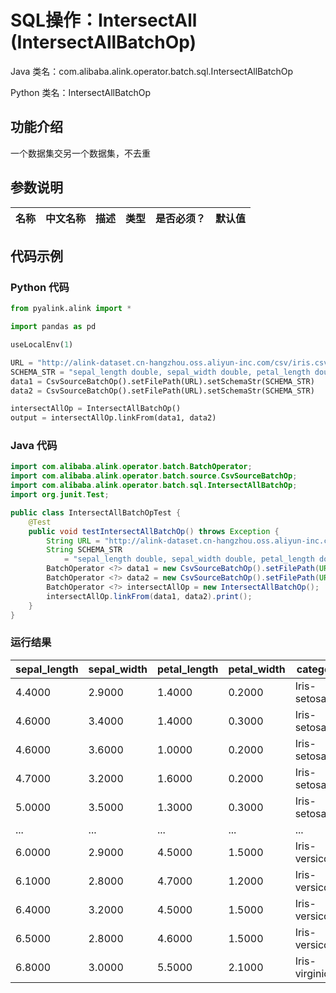 # SQL操作：IntersectAll (IntersectAllBatchOp)
Java 类名：com.alibaba.alink.operator.batch.sql.IntersectAllBatchOp

Python 类名：IntersectAllBatchOp


## 功能介绍
一个数据集交另一个数据集，不去重


## 参数说明

| 名称 | 中文名称 | 描述 | 类型 | 是否必须？ | 默认值 |
| --- | --- | --- | --- | --- | --- |


## 代码示例
### Python 代码
```python
from pyalink.alink import *

import pandas as pd

useLocalEnv(1)

URL = "http://alink-dataset.cn-hangzhou.oss.aliyun-inc.com/csv/iris.csv"
SCHEMA_STR = "sepal_length double, sepal_width double, petal_length double, petal_width double, category string";
data1 = CsvSourceBatchOp().setFilePath(URL).setSchemaStr(SCHEMA_STR)
data2 = CsvSourceBatchOp().setFilePath(URL).setSchemaStr(SCHEMA_STR)

intersectAllOp = IntersectAllBatchOp()
output = intersectAllOp.linkFrom(data1, data2)
```
### Java 代码
```java
import com.alibaba.alink.operator.batch.BatchOperator;
import com.alibaba.alink.operator.batch.source.CsvSourceBatchOp;
import com.alibaba.alink.operator.batch.sql.IntersectAllBatchOp;
import org.junit.Test;

public class IntersectAllBatchOpTest {
	@Test
	public void testIntersectAllBatchOp() throws Exception {
		String URL = "http://alink-dataset.cn-hangzhou.oss.aliyun-inc.com/csv/iris.csv";
		String SCHEMA_STR
			= "sepal_length double, sepal_width double, petal_length double, petal_width double, category string";
		BatchOperator <?> data1 = new CsvSourceBatchOp().setFilePath(URL).setSchemaStr(SCHEMA_STR);
		BatchOperator <?> data2 = new CsvSourceBatchOp().setFilePath(URL).setSchemaStr(SCHEMA_STR);
		BatchOperator <?> intersectAllOp = new IntersectAllBatchOp();
		intersectAllOp.linkFrom(data1, data2).print();
	}
}
```

### 运行结果
sepal_length|sepal_width|petal_length|petal_width|category
------------|-----------|------------|-----------|--------
4.4000|2.9000|1.4000|0.2000|Iris-setosa
4.6000|3.4000|1.4000|0.3000|Iris-setosa
4.6000|3.6000|1.0000|0.2000|Iris-setosa
4.7000|3.2000|1.6000|0.2000|Iris-setosa
5.0000|3.5000|1.3000|0.3000|Iris-setosa
...|...|...|...|...
6.0000|2.9000|4.5000|1.5000|Iris-versicolor
6.1000|2.8000|4.7000|1.2000|Iris-versicolor
6.4000|3.2000|4.5000|1.5000|Iris-versicolor
6.5000|2.8000|4.6000|1.5000|Iris-versicolor
6.8000|3.0000|5.5000|2.1000|Iris-virginica
